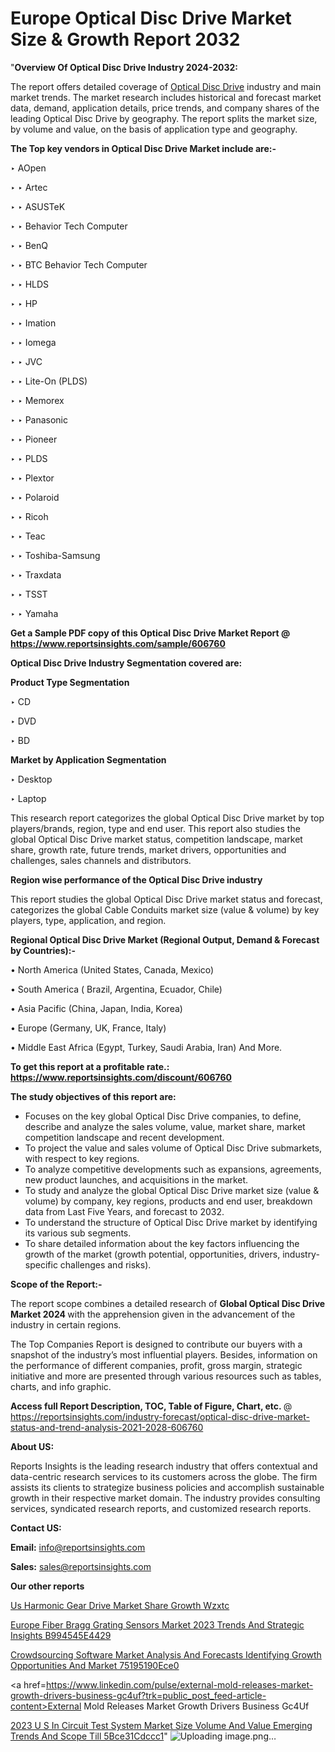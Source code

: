 # Europe Optical Disc Drive Market Size & Growth Report 2032

"<strong>Overview Of Optical Disc Drive Industry 2024-2032:</strong>

The report offers detailed coverage of <a href=https://www.reportsinsights.com/sample/606760>Optical Disc Drive</a> industry and main market trends. The market research includes historical and forecast market data, demand, application details, price trends, and company shares of the leading Optical Disc Drive by geography. The report splits the market size, by volume and value, on the basis of application type and geography.

<strong>The Top key vendors in Optical Disc Drive Market include are:- </strong>

‣ AOpen

‣ 
‣ Artec

‣ 
‣ ASUSTeK

‣ 
‣ Behavior Tech Computer

‣ 
‣ BenQ

‣ 
‣ BTC Behavior Tech Computer

‣ 
‣ HLDS

‣ 
‣ HP

‣ 
‣ Imation

‣ 
‣ Iomega

‣ 
‣ JVC

‣ 
‣ Lite-On (PLDS)

‣ 
‣ Memorex

‣ 
‣ Panasonic

‣ 
‣ Pioneer

‣ 
‣ PLDS

‣ 
‣ Plextor

‣ 
‣ Polaroid

‣ 
‣ Ricoh

‣ 
‣ Teac

‣ 
‣ Toshiba-Samsung

‣ 
‣ Traxdata

‣ 
‣ TSST

‣ 
‣ Yamaha

<strong>Get a Sample PDF copy of this Optical Disc Drive Market Report </strong><strong>@ <a href=https://www.reportsinsights.com/sample/606760 style=color:#0000ff;>https://www.reportsinsights.com/sample/606760</a> </strong>

<strong>Optical Disc Drive Industry Segmentation covered are:</strong>

<strong>Product Type Segmentation</strong>

‣    CD

‣ DVD

‣ BD

<strong>Market by Application Segmentation</strong>

‣   Desktop

‣ Laptop

This research report categorizes the global Optical Disc Drive market by top players/brands, region, type and end user. This report also studies the global Optical Disc Drive market status, competition landscape, market share, growth rate, future trends, market drivers, opportunities and challenges, sales channels and distributors.

<strong>Region wise performance of the Optical Disc Drive industry</strong><strong> </strong>

This report studies the global Optical Disc Drive market status and forecast, categorizes the global Cable Conduits market size (value &amp; volume) by key players, type, application, and region. 

<strong>Regional Optical Disc Drive Market (Regional Output, Demand &amp; Forecast by Countries):-</strong>

• North America (United States, Canada, Mexico)

• South America ( Brazil, Argentina, Ecuador, Chile)

• Asia Pacific (China, Japan, India, Korea)

• Europe (Germany, UK, France, Italy)

• Middle East Africa (Egypt, Turkey, Saudi Arabia, Iran) And More.

<strong>To get this report at a profitable rate.: <a href=https://www.reportsinsights.com/discount/606760 style=color:#0000ff;>https://www.reportsinsights.com/discount/606760</a></strong>

<strong>The study objectives of this report are:</strong>
<ul>
  <li>Focuses on the key global Optical Disc Drive companies, to define, describe and analyze the sales volume, value, market share, market competition landscape and recent development.</li>
  <li>To project the value and sales volume of Optical Disc Drive submarkets, with respect to key regions.</li>
  <li>To analyze competitive developments such as expansions, agreements, new product launches, and acquisitions in the market.</li>
  <li>To study and analyze the global Optical Disc Drive market size (value &amp; volume) by company, key regions, products and end user, breakdown data from Last Five Years, and forecast to 2032.</li>
  <li>To understand the structure of Optical Disc Drive market by identifying its various sub segments.</li>
  <li>To share detailed information about the key factors influencing the growth of the market (growth potential, opportunities, drivers, industry-specific challenges and risks).</li>
</ul>
<strong>Scope of the Report:-</strong><strong> </strong>

The report scope combines a detailed research of <strong>Global Optical Disc Drive Market 2024 </strong>with the apprehension given in the advancement of the industry in certain regions.

The Top Companies Report is designed to contribute our buyers with a snapshot of the industry’s most influential players. Besides, information on the performance of different companies, profit, gross margin, strategic initiative and more are presented through various resources such as tables, charts, and info graphic.

<strong>Access full Report Description, TOC, Table of Figure, Chart, etc. </strong>@   <a href=https://reportsinsights.com/industry-forecast/optical-disc-drive-market-status-and-trend-analysis-2021-2028-606760 style=color:#0000ff;>https://reportsinsights.com/industry-forecast/optical-disc-drive-market-status-and-trend-analysis-2021-2028-606760</a>

<strong>About US:</strong>

Reports Insights is the leading research industry that offers contextual and data-centric research services to its customers across the globe. The firm assists its clients to strategize business policies and accomplish sustainable growth in their respective market domain. The industry provides consulting services, syndicated research reports, and customized research reports.

<strong>Contact US:</strong>

<p class=""""><b>Email:</b> <a href=mailto:info@reportsinsights.com>info@reportsinsights.com</a></p>
<p class=""""><b>Sales:</b> <a href=mailto:sales@reportsinsights.com>sales@reportsinsights.com</a></p>

<strong>Our other reports</strong>

<a href=https://www.linkedin.com/pulse/us-harmonic-gear-drive-market-share-growth-wzxtc/>Us Harmonic Gear Drive Market Share Growth Wzxtc</a>

<a href=https://medium.com/@shreyaw909/europe-fiber-bragg-grating-sensors-market-2023-trends-and-strategic-insights-b994545e4429>Europe Fiber Bragg Grating Sensors Market 2023 Trends And Strategic Insights B994545E4429</a>

<a href=https://medium.com/@reportsinsights.aj/crowdsourcing-software-market-analysis-and-forecasts-identifying-growth-opportunities-and-market-75195190ece0>Crowdsourcing Software Market Analysis And Forecasts Identifying Growth Opportunities And Market 75195190Ece0</a>

<a href=https://www.linkedin.com/pulse/external-mold-releases-market-growth-drivers-business-gc4uf?trk=public_post_feed-article-content>External Mold Releases Market Growth Drivers Business Gc4Uf</a>

<a href=https://medium.com/@reportsinsights23/2023-u-s-in-circuit-test-system-market-size-volume-and-value-emerging-trends-and-scope-till-5bce31cdccc1>2023 U S In Circuit Test System Market Size Volume And Value Emerging Trends And Scope Till 5Bce31Cdccc1</a>"
![Uploading image.png…]()
